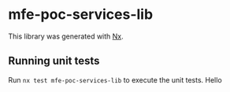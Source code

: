 # mfe-poc-services-lib

This library was generated with [Nx](https://nx.dev).

## Running unit tests

Run `nx test mfe-poc-services-lib` to execute the unit tests.
Hello